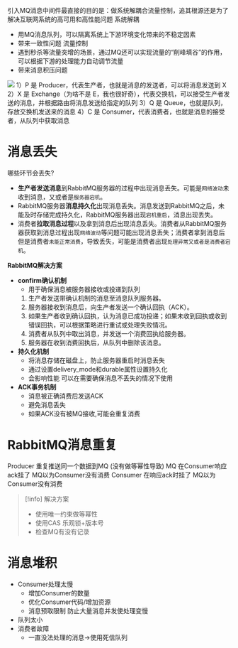 引入MQ消息中间件最直接的目的是：做系统解耦合流量控制，追其根源还是为了解决互联网系统的高可用和高性能问题
系统解耦
- 用MQ消息队列，可以隔离系统上下游环境变化带来的不稳定因素
- 带来一致性问题
流量控制
- 遇到秒杀等流量突增的场景，通过MQ还可以实现流量的“削峰填谷”的作用，可以根据下游的处理能力自动调节流量
- 带来消息积压问题


![](https://cdn.tobebetterjavaer.com/tobebetterjavaer/images/mq/rabbitmq-rumen-0e8d83f8-fdf0-4755-9131-1f5c775ca010.jpg)
1）P 是 Producer，代表生产者，也就是消息的发送者，可以将消息发送到 X
2）X 是 Exchange（为啥不是 E，我也很好奇），代表交换机，可以接受生产者发送的消息，并根据路由将消息发送给指定的队列
3）Q 是 Queue，也就是队列，存放交换机发送来的消息
4）C 是 Consumer，代表消费者，也就是消息的接受者，从队列中获取消息

# 消息丢失
哪些环节会丢失?

- **生产者发送消息**到RabbitMQ服务器的过程中出现消息丢失。可能是`网络波动`未收到消息，又或者是`服务器宕机`。
- RabbitMQ服务器**消息持久化**出现消息丢失。消息发送到RabbitMQ之后，未能及时存储完成持久化，RabbitMQ服务器出现`宕机重启`，消息出现丢失。
- 消费者**拉取消息过程**以及拿到消息后出现消息丢失。消费者从RabbitMQ服务器获取到消息过程出现`网络波动`等问题可能出现消息丢失；消费者拿到消息后但是消费者`未能正常消费`，导致丢失，可能是消费者出现`处理异常又或者是消费者宕机`。


**RabbitMQ解决方案**
- **confirm确认机制**
	- 用于确保消息被服务器接收或投递到队列
	1. 生产者发送带确认机制的消息至消息队列服务器。
	2. 服务器接收到消息后，向生产者发送一个确认回执（ACK）。
	3. 如果生产者收到确认回执，认为消息已成功投递；如果未收到回执或收到错误回执，可以根据策略进行重试或处理失败情况。
	4. 消费者从队列中取出消息，并发送一个消费回执给服务器。
	5. 服务器在收到消费回执后，从队列中删除该消息。
- **持久化机制**
	- 将消息存储在磁盘上，防止服务器重启时消息丢失
	- 通过设置delivery_mode和durable属性设置持久化
	- 会影响性能  可以在需要确保消息不丢失的情况下使用
- **ACK事务机制**
	- 消息被正确消费后发送ACK
	- 避免消息丢失
	- 如果ACK没有被MQ接收,可能会重复消费
# RabbitMQ消息重复
Producer 重复推送同一个数据到MQ  (没有做等幂性导致)
MQ 在Consumer响应ack挂了  MQ以为Consumer没有消费
Consumer 在响应ack时挂了  MQ以为Consumer没有消费

> [!info] 解决方案
> - 使用唯一约束做等幂性
> - 使用CAS 乐观锁+版本号
> - 检查MQ有没有记录


# 消息堆积
- Consumer处理太慢
	- 增加Consumer的数量
	- 优化Consumer代码/增加资源
	- 消息预取限制  防止大量消息并发使处理变慢
- 队列太小
- 消费者故障
	- 一直没法处理的消息->使用死信队列